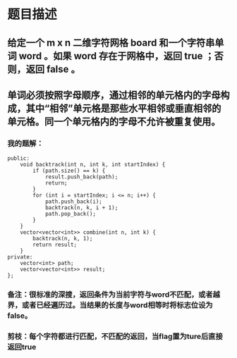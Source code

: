 # 题目描述
## 给定一个 m x n 二维字符网格 board 和一个字符串单词 word 。如果 word 存在于网格中，返回 true ；否则，返回 false 。
## 单词必须按照字母顺序，通过相邻的单元格内的字母构成，其中“相邻”单元格是那些水平相邻或垂直相邻的单元格。同一个单元格内的字母不允许被重复使用。
### 我的题解：
```class Solution {
public:
    void backtrack(int n, int k, int startIndex) {
        if (path.size() == k) {
            result.push_back(path);
            return;
        }
        for (int i = startIndex; i <= n; i++) {
            path.push_back(i);
            backtrack(n, k, i + 1);
            path.pop_back();
        }
    }
    vector<vector<int>> combine(int n, int k) {
        backtrack(n, k, 1);
        return result;
    }
private:
    vector<int> path;
    vector<vector<int>> result;
};
```
### **备注**：很标准的深搜，返回条件为当前字符与word不匹配，或者越界，或者已经遍历过。当结果的长度与word相等时将标志位设为false。
### 剪枝：每个字符都进行匹配，不匹配的返回，当flag置为ture后直接返回true